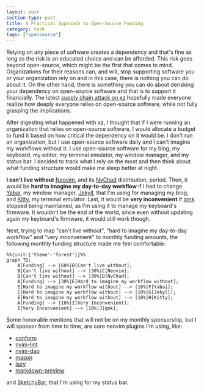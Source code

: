 ```yaml
---
layout: post
section-type: post
title: A Practical Approach to Open-Source Funding
category: tech
tags: ["opensource"]
---
```


Relying on any piece of software creates a dependency and that's fine as long as
the risk is an educated choice and can be afforded. This risk goes beyond
open-source, which might be the first that comes to mind. Organizations for
their reasons can, and will, stop supporting software you or your organization
rely on and in this case, there is nothing you can do about it. On the other
hand, there is something you can do about derisking your dependency on
open-source software and that is to support it financially. The latest
[supply chain attack on xz](https://panther.com/blog/cve-2024-3094-linux-supply-chain-compromise-affecting-xz-utils-data-compression-library/)
hopefully made everyone realize how deeply everyone relies on open-source
software, while not fully grasping the implications.

After digesting what happened with xz, I thought that if I were running an
organization that relies on open-source software, I would allocate a budget to
fund it based on how critical the dependency on it would be. I don't run an
organization, but I use open-source software daily and I can't imagine my
workflows without it. I use open-source software for my blog, my keyboard, my
editor, my terminal emulator, my window manager, and my status bar. I decided to
track what I rely on the most and then think about what funding structure would
make me sleep better at night.

**I can't live without** [Neovim](https://neovim.io/), and its
[NvChad](https://nvchad.com/) distribution, period. Then, it would be **hard to
imagine my day-to-day workflow** if I had to change
[Yabai](https://github.com/koekeishiya/yabai), my window manager,
[Jekyll](https://jekyllrb.com/), that I'm using for managing my blog, and
[Kitty](https://sw.kovidgoyal.net/kitty/quickstart/), my terminal emulator.
Last, it would be **very inconvenient** if [qmk](https://qmk.fm/) stopped being
maintained, as I'm using it to manage my keyboard's firmware. It wouldn't be the
end of the world, since even without updating again my keyboard's firmware, it
would still work though.

Next, trying to map "can't live without", "hard to imagine my day-to-day
workflow" and "very inconvenient" to monthly funding amounts, the following
monthly funding structure made me feel comfortable:

```mermaid!
%%{init:{'theme':'forest'}}%%
graph TD;
    A[Funding] --> |60%|B[Can't live without];
    B[Can't live without] --> |30%|C[Neovim];
    B[Can't live without] --> |30%|D[NvChad];
    A[Funding] --> |30%|E[Hard to imagine my workflow without];
    E[Hard to imagine my workflow without] --> |10%|F[Yabai];
    E[Hard to imagine my workflow without] --> |10%|G[Jekyll];
    E[Hard to imagine my workflow without] --> |10%|H[Kitty];
    A[Funding] --> |10%|I[Very Inconvenient];
    I[Very Inconvenient] --> |10%|J[qmk];
```

Some honorable mentions that will not be on my monthly sponsorship, but I will
sponsor from time to time, are core neovim plugins I'm using, like:

- [conform](https://github.com/stevearc/conform.nvim)
- [nvim-lint](https://github.com/mfussenegger/nvim-lint)
- [nvim-dap](https://github.com/mfussenegger/nvim-dap)
- [mason](https://github.com/williamboman/mason.nvim)
- [lazy](https://github.com/folke/lazy.nvim)
- [markdown-preview](https://github.com/iamcco/markdown-preview.nvim)

and [SketchyBar](https://felixkratz.github.io/SketchyBar/), that I'm using for
my status bar.
